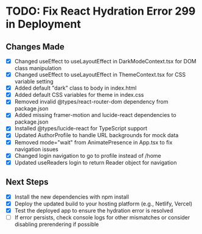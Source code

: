 # TODO: Fix React Hydration Error 299 in Deployment

## Changes Made
- [x] Changed useEffect to useLayoutEffect in DarkModeContext.tsx for DOM class manipulation
- [x] Changed useEffect to useLayoutEffect in ThemeContext.tsx for CSS variable setting
- [x] Added default "dark" class to body in index.html
- [x] Added default CSS variables for theme in index.css
- [x] Removed invalid @types/react-router-dom dependency from package.json
- [x] Added missing framer-motion and lucide-react dependencies to package.json
- [x] Installed @types/lucide-react for TypeScript support
- [x] Updated AuthorProfile to handle URL backgrounds for mock data
- [x] Removed mode="wait" from AnimatePresence in App.tsx to fix navigation issues
- [x] Changed login navigation to go to profile instead of /home
- [x] Updated useReaders login to return Reader object for navigation

## Next Steps
- [x] Install the new dependencies with npm install
- [x] Deploy the updated build to your hosting platform (e.g., Netlify, Vercel)
- [x] Test the deployed app to ensure the hydration error is resolved
- [ ] If error persists, check console logs for other mismatches or consider disabling prerendering if possible
